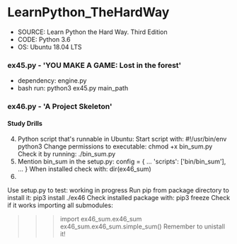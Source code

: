 # LearnPython_TheHardWay
- SOURCE: Learn Python the Hard Way. Third Edition
- CODE: Python 3.6
- OS: Ubuntu 18.04 LTS


### ex45.py - 'YOU MAKE A GAME: Lost in the forest'
- dependency: engine.py
- bash run: python3 ex45.py main_path


### ex46.py - 'A Project Skeleton'
#### Study Drills
4. Python script that's runnable in Ubuntu:
Start script with: #!/usr/bin/env python3
Change permissions to executable: chmod +x bin_sum.py
Check it by running: ./bin_sum.py
5. Mention bin_sum in the setup.py:
config = {
...
    'scripts': ['bin/bin_sum'],
...
}
When installed check with: dir(ex46_sum)
6. 
Use setup.py to test: working in progress
Run pip from package directory to install it: pip3 install ./ex46
Check installed package with: pip3 freeze
Check if it works importing all submodules: 
>>> import ex46_sum.ex46_sum 
>>> ex46_sum.ex46_sum.simple_sum()
Remember to unistall it!